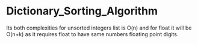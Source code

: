 # Dictionary_Sorting_Algorithm
Its both complexities for unsorted integers list is O(n) and for float it will be O(n+k) as it requires float to have same numbers floating point digits.
